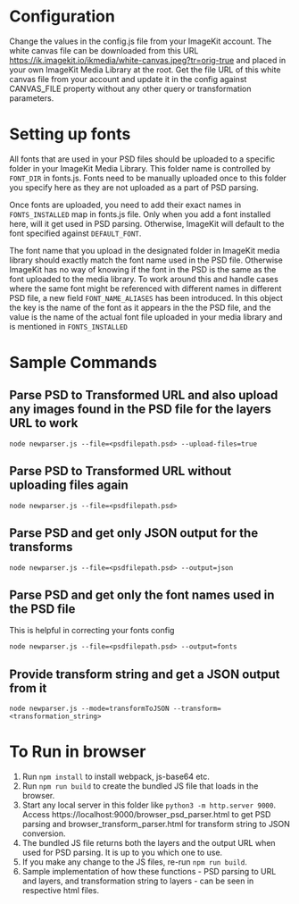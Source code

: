 # Configuration
Change the values in the config.js file from your ImageKit account. The white canvas file can be downloaded from this URL https://ik.imagekit.io/ikmedia/white-canvas.jpeg?tr=orig-true and placed in your own ImageKit Media Library at the root. Get the file URL of this white canvas file from your account and update it in the config against CANVAS_FILE property without any other query or transformation parameters.

# Setting up fonts
All fonts that are used in your PSD files should be uploaded to a specific folder in your ImageKit Media Library. This folder name is controlled by `FONT_DIR` in fonts.js. Fonts need to be manually uploaded once to this folder you specify here as they are not uploaded as a part of PSD parsing.

Once fonts are uploaded, you need to add their exact names in `FONTS_INSTALLED` map in fonts.js file. Only when you add a font installed here, will it get used in PSD parsing. Otherwise, ImageKit will default to the font specified against `DEFAULT_FONT`. 

The font name that you upload in the designated folder in ImageKit media library should exactly match the font name used in the PSD file. Otherwise ImageKit has no way of knowing if the font in the PSD is the same as the font uploaded to the media library. To work around this and handle cases where the same font might be referenced with different names in different PSD file, a new field `FONT_NAME_ALIASES` has been introduced. In this object the key is the name of the font as it appears in the the PSD file, and the value is the name of the actual font file uploaded in your media library and is mentioned in `FONTS_INSTALLED`

# Sample Commands

## Parse PSD to Transformed URL and also upload any images found in the PSD file for the layers URL to work
```
node newparser.js --file=<psdfilepath.psd> --upload-files=true
```

## Parse PSD to Transformed URL without uploading files again
```
node newparser.js --file=<psdfilepath.psd>
```


## Parse PSD and get only JSON output for the transforms
```
node newparser.js --file=<psdfilepath.psd> --output=json
```

## Parse PSD and get only the font names used in the PSD file
This is helpful in correcting your fonts config
```
node newparser.js --file=<psdfilepath.psd> --output=fonts
```

## Provide transform string and get a JSON output from it
```
node newparser.js --mode=transformToJSON --transform=<transformation_string>
```


# To Run in browser
1. Run `npm install` to install webpack, js-base64 etc.
2. Run `npm run build` to create the bundled JS file that loads in the browser.
3. Start any local server in this folder like `python3 -m http.server 9000`. Access https://localhost:9000/browser_psd_parser.html to get PSD parsing and browser_transform_parser.html for transform string to JSON conversion.
4. The bundled JS file returns both the layers and the output URL when used for PSD parsing. It is up to you which one to use.
5. If you make any change to the JS files, re-run `npm run build`.
6. Sample implementation of how these functions - PSD parsing to URL and layers, and transformation string to layers - can be seen in respective html files.